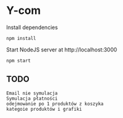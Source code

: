 # Y-com

Install dependencies
```
npm install
```

Start NodeJS server at http://localhost:3000
```
npm start
```

## TODO
```
Email nie symulacja
Symulacja płatności
odejmowanie po 1 produktów z koszyka
kategoie produktów i grafiki
```